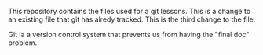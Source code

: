 This repository contains the files used for a git lessons.
This is a change to an existing file that git has alredy tracked.
This is the third change to the file.

Git ia a version control system that prevents us from having the "final doc" problem.